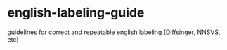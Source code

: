 # english-labeling-guide
guidelines for correct and repeatable english labeling (Diffsinger, NNSVS, etc)
